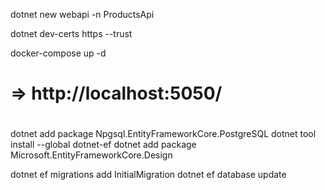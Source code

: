 dotnet new webapi -n ProductsApi

dotnet dev-certs https --trust

docker-compose up -d
# => http://localhost:5050/

#
dotnet add package Npgsql.EntityFrameworkCore.PostgreSQL
dotnet tool install --global dotnet-ef
dotnet add package Microsoft.EntityFrameworkCore.Design

dotnet ef migrations add InitialMigration
dotnet ef database update
